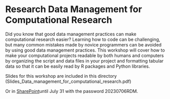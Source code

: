 # Research Data Management for Computational Research

Did you know that good data management practices can make computational research easier? Learning how to code can be challenging, but many common mistakes made by novice programmers can be avoided by using good data management practices. This workshop will cover how to make your computational projects readable by both humans and computers by organizing the script and data files in your project and formatting tabular data so that it can be easily read by R packages and Python libraries.

Slides for this workshop are included in this directory (Slides_Data_management_for_computational_research.pdf)

Or in [SharePoint](https://nuwildcat.sharepoint.com/:p:/s/NUIT-RCS/EZ__LjstN_tAkzqh8CrRF8EBSoDTQCx9chRaDJHuOZr8Dw?e=gSaxi7)until July 31 with the password 20230706RDM. 
